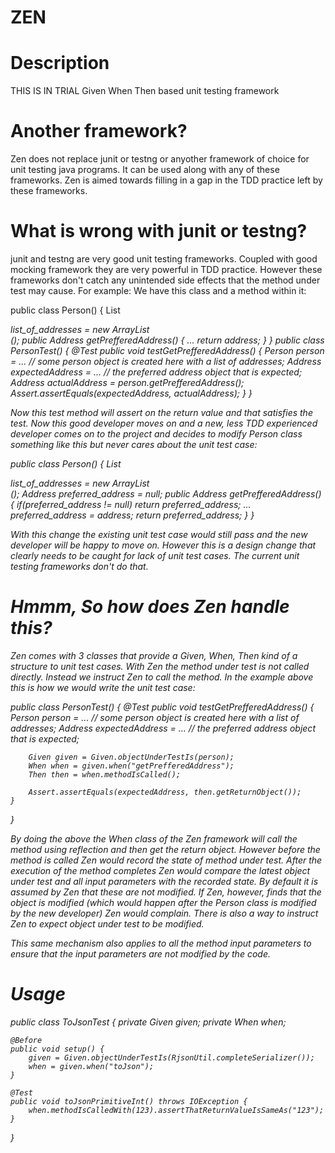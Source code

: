 ZEN
===

Description
===========
THIS IS IN TRIAL
Given When Then based unit testing framework

Another framework?
==================
Zen does not replace junit or testng or anyother framework of choice for unit testing java programs. It can be used along with any of these frameworks. Zen is aimed towards filling in a gap in the TDD practice left by these frameworks.

What is wrong with junit or testng?
===================================
junit and testng are very good unit testing frameworks. Coupled with good mocking framework they are very powerful in TDD practice. However these frameworks don't catch any unintended side effects that the method under test may cause. For example:
We have this class and a method within it:

public class Person() {
	List<Address> list_of_addresses = new ArrayList<Address>();
	public Address getPrefferedAddress() { 
		...
		return address;
	}
}
public class PersonTest() {
	@Test public void testGetPrefferedAddress() {
		Person person = ... // some person object is created here with a list of addresses;
		Address expectedAddress = ... // the preferred address object that is expected;
		Address actualAddress = person.getPrefferedAddress();
		Assert.assertEquals(expectedAddress, actualAddress);
	}
}


Now this test method will assert on the return value and that satisfies the test. Now this good developer moves on and a new, less TDD experienced developer comes on to the project and decides to modify Person class something like this but never cares about the unit test case:

public class Person() {
	List<Address> list_of_addresses = new ArrayList<Address>();
	Address preferred_address = null;
	public Address getPrefferedAddress() { 
		if(preferred_address != null) return preferred_address;
		...
		preferred_address = address;
		return preferred_address;
	}
}


With this change the existing unit test case would still pass and the new developer will be happy to move on. However this is a design change that clearly needs to be caught for lack of unit test cases. The current unit testing frameworks don't do that.

Hmmm, So how does Zen handle this?
==================================
Zen comes with 3 classes that provide a Given, When, Then kind of a structure to unit test cases. With Zen the method under test is not called directly. Instead we instruct Zen to call the method. In the example above this is how we would write the unit test case:

public class PersonTest() {
	@Test public void testGetPrefferedAddress() {
		Person person = ... // some person object is created here with a list of addresses;
		Address expectedAddress = ... // the preferred address object that is expected;
		
		Given given = Given.objectUnderTestIs(person);
		When when = given.when("getPrefferedAddress");
		Then then = when.methodIsCalled();
		
		Assert.assertEquals(expectedAddress, then.getReturnObject());
	}
}

By doing the above the When class of the Zen framework will call the method using reflection and then get the return object. However before the method is called Zen would record the state of method under test. After the execution of the method completes Zen would compare the latest object under test and all input parameters with the recorded state. By default it is assumed by Zen that these are not modified. If Zen, however, finds that the object is modified (which would happen after the Person class is modified by the new developer) Zen would complain. There is also a way to instruct Zen to expect object under test to be modified.

This same mechanism also applies to all the method input parameters to ensure that the input parameters are not modified by the code.

Usage
=====

public class ToJsonTest {
	private Given given;
	private When when;

	@Before
	public void setup() {
		given = Given.objectUnderTestIs(RjsonUtil.completeSerializer());
		when = given.when("toJson");
	}

	@Test
	public void toJsonPrimitiveInt() throws IOException {
		when.methodIsCalledWith(123).assertThatReturnValueIsSameAs("123");
	}
}
